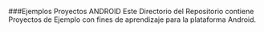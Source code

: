 ###Ejemplos Proyectos ANDROID
Este Directorio del Repositorio contiene Proyectos de Ejemplo con fines de aprendizaje para la plataforma Android.
